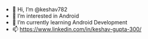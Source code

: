 - 👋 Hi, I’m @keshav782
- 👀 I’m interested in Android
- 🌱 I’m currently learning Android Development
- 📫 https://www.linkedin.com/in/keshav-gupta-300/

<!---
keshav782/keshav782 is a ✨ special ✨ repository because its `README.md` (this file) appears on your GitHub profile.
You can click the Preview link to take a look at your changes.
--->
